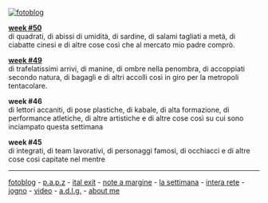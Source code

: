 [![](https://drive.google.com/uc?id=16LFclKTtuFW_HUBIWQx2_9K0FVb97pc_ "fotoblog")](https://photos.app.goo.gl/ys8AAiCGfMq13ojq5)  

[**week #50**](/19wk50newsletter.md)  
di quadrati, di abissi di umidità, di sardine, di salami tagliati a metà, di ciabatte cinesi e di altre cose così che al mercato mio padre comprò.  

[**week #49**](/19wk49newsletter.md)  
di trafelatissimi arrivi, di manine, di ombre nella penombra, di accoppiati secondo natura, di bagagli e di altri accolli così in giro per la metropoli tentacolare. 

**week #46**  
di lettori accaniti, di pose plastiche, di kabale, di alta formazione, di performance atletiche, di altre artistiche e di altre cose così su cui sono inciampato questa settimana   

**week #45**  
di integrati, di team lavorativi, di personaggi famosi, di occhiacci e di altre cose così capitate nel mentre  

---  
[fotoblog](https://photos.app.goo.gl/ys8AAiCGfMq13ojq5) - [p.a.p.z](/papz.md) - [ital exit](/italexit.md) - [note a margine](/incrociati.md) - [la settimana](/lasettimana.md) - [intera rete](/interarete.md) - [jogno](/jogno.md) - [video](https://www.youtube.com/channel/UCDoy-lXaaJVugJ9bLVSXGJw?view_as=subscriber) - [a.d.l.g.](https://www.youtube.com/channel/UC8B2bq3VdPtSeLzryWwNAlQ) - [about me](/aboutme.md)  
    



